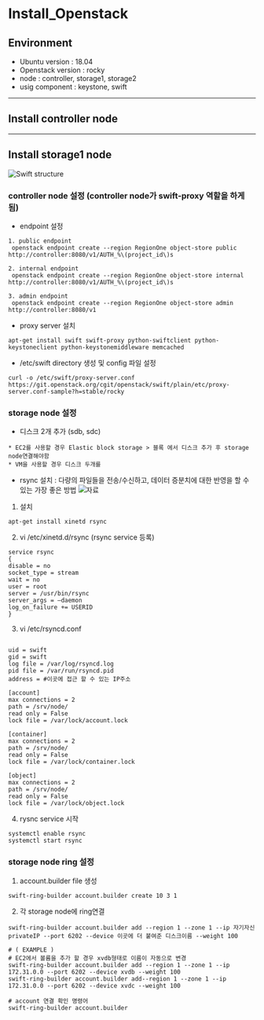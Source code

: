 # Install_Openstack


## Environment

* Ubuntu version : 18.04
* Openstack version : rocky
* node : controller, storage1, storage2
* usig component : keystone, swift

---

## Install controller node


---

## Install storage1 node
![Swift structure](https://tino1b2be.com/wp-content/uploads/2017/01/state-of-the-stack-april-2013-50-638.jpg)

### controller node 설정 (controller node가 swift-proxy 역할을 하게 됨)

* endpoint 설정
```
1. public endpoint 
 openstack endpoint create --region RegionOne object-store public http://controller:8080/v1/AUTH_%\(project_id\)s

2. internal endpoint
 openstack endpoint create --region RegionOne object-store internal http://controller:8080/v1/AUTH_%\(project_id\)s

3. admin endpoint
 openstack endpoint create --region RegionOne object-store admin http://controller:8080/v1
```


* proxy server 설치
```
apt-get install swift swift-proxy python-swiftclient python-keystoneclient python-keystonemiddleware memcached
```

* /etc/swift directory 생성 및 config 파일 설정
```
curl -o /etc/swift/proxy-server.conf https://git.openstack.org/cgit/openstack/swift/plain/etc/proxy-server.conf-sample?h=stable/rocky

```

### storage node 설정

* 디스크 2개 추가 (sdb, sdc)
```
* EC2를 사용할 경우 Elastic block storage > 블록 에서 디스크 추가 후 storage node연결해야함
* VM을 사용할 경우 디스크 두개를 
```

* rsync 설치 : 다량의 파일들을 전송/수신하고, 데이터 증분치에 대한 반영을 할 수 있는 가장 좋은 방법 ![자료](https://www.yongbok.net/blog/tag/%EC%9A%B0%EB%B6%84%ED%88%AC-rsync-%EC%84%A4%EC%A0%95/)

1. 설치
```
apt-get install xinetd rsync
```

2. vi /etc/xinetd.d/rsync (rsync service 등록)
```
service rsync
{
disable = no
socket_type = stream
wait = no
user = root
server = /usr/bin/rsync
server_args = –daemon
log_on_failure += USERID
}
```

3. vi /etc/rsyncd.conf
```

uid = swift
gid = swift
log file = /var/log/rsyncd.log
pid file = /var/run/rsyncd.pid
address = #이곳에 접근 할 수 있는 IP주소

[account]
max connections = 2
path = /srv/node/
read only = False
lock file = /var/lock/account.lock

[container]
max connections = 2
path = /srv/node/
read only = False
lock file = /var/lock/container.lock

[object]
max connections = 2
path = /srv/node/
read only = False
lock file = /var/lock/object.lock

```

4. rysnc service 시작
```
systemctl enable rsync
systemctl start rsync
```

### storage node ring 설정

1. account.builder file 생성
```
swift-ring-builder account.builder create 10 3 1
```

2. 각 storage node에 ring연결
```
swift-ring-builder account.builder add --region 1 --zone 1 --ip 자기자신privateIP --port 6202 --device 이곳에 더 붙여준 디스크이름 --weight 100

# ( EXAMPLE )
# EC2에서 볼륨을 추가 할 경우 xvdb형태로 이름이 자동으로 변경
swift-ring-builder account.builder add --region 1 --zone 1 --ip 172.31.0.0 --port 6202 --device xvdb --weight 100
swift-ring-builder account.builder add--region 1 --zone 1 --ip 172.31.0.0 --port 6202 --device xvdc --weight 100
  
# account 연결 확인 명령어
swift-ring-builder account.builder
```

